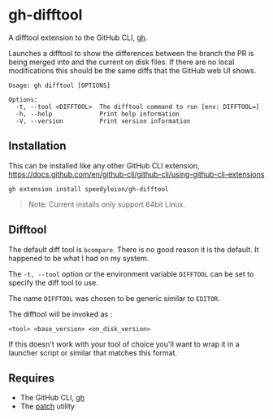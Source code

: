 # gh-difftool

A difftool extension to the GitHub CLI, [gh](https://cli.github.com/).

Launches a difftool to show the differences between the branch the PR is being
merged into and the current on disk files.  If there are no local modifications
this should be the same diffs that the GitHub web UI shows.

```shell
Usage: gh difftool [OPTIONS]

Options:
  -t, --tool <DIFFTOOL>  The difftool command to run [env: DIFFTOOL=]
  -h, --help             Print help information
  -V, --version          Print version information
```

## Installation

This can be installed like any other GitHub CLI extension,
<https://docs.github.com/en/github-cli/github-cli/using-github-cli-extensions>

```shell
gh extension install speedyleion/gh-difftool
```

> Note: Current installs only support 64bit Linux.

## Difftool

The default diff tool is `bcompare`. There is no good reason it is the default.
It happened to be what I had on my system.

The `-t, --tool` option or the environment variable `DIFFTOOL` can be set to
specify the diff tool to use.

The name `DIFFTOOL` was chosen to be generic similar to `EDITOR`.

The difftool will be invoked as :

```shell
<tool> <base_version> <on_disk_version>
```

If this doesn't work with your tool of choice you'll want to wrap it in a
launcher script or similar that matches this format.

## Requires

- The GitHub CLI, [gh](https://cli.github.com/)
- The [patch](https://www.man7.org/linux/man-pages/man1/patch.1.html) utility
